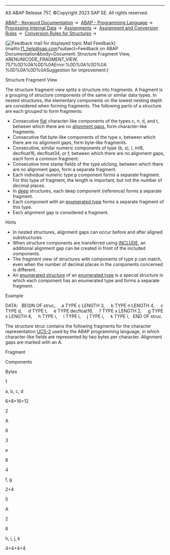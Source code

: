   

* * *

AS ABAP Release 757, ©Copyright 2023 SAP SE. All rights reserved.

[ABAP - Keyword Documentation](javascript:call_link\('abenabap.htm'\)) →  [ABAP - Programming Language](javascript:call_link\('abenabap_reference.htm'\)) →  [Processing Internal Data](javascript:call_link\('abenabap_data_working.htm'\)) →  [Assignments](javascript:call_link\('abenvalue_assignments.htm'\)) →  [Assignment and Conversion Rules](javascript:call_link\('abenconversion_rules.htm'\)) →  [Conversion Rules for Structures](javascript:call_link\('abenconversion_struc.htm'\)) → 

 [![](Mail.gif?object=Mail.gif&sap-language=EN "Feedback mail for displayed topic") Mail Feedback](mailto:f1_help@sap.com?subject=Feedback on ABAP Documentation&body=Document: Structure Fragment View, ABENUNICODE_FRAGMENT_VIEW, 757%0D%0A%0D%0AError:%0D%0A%0D%0A
%0D%0A%0D%0ASuggestion for improvement:)

Structure Fragment View

The structure fragment view splits a structure into fragments. A fragment is a grouping of structure components of the same or similar data types. In nested structures, the elementary components on the lowest nesting depth are considered when forming fragments. The following parts of a structure are each grouped to form fragments:

-   Consecutive [flat](javascript:call_link\('abenflat_glosry.htm'\) "Glossary Entry") character-like components of the types c, n, d, and t, between which there are no [alignment gaps](javascript:call_link\('abenalignment_gap_glosry.htm'\) "Glossary Entry"), form character-like fragments.
-   Consecutive flat byte-like components of the type x, between which there are no alignment gaps, form byte-like fragments.
-   Consecutive, similar numeric components of type (b, s), i, int8, decfloat16, decfloat34, or f, between which there are no alignment gaps, each form a common fragment.
-   Consecutive time stamp fields of the type utclong, between which there are no alignment gaps, form a separate fragment.
-   Each individual numeric type p component forms a separate fragment. For this type of fragment, the length is important, but not the number of decimal places.
-   In [deep](javascript:call_link\('abendeep_glosry.htm'\) "Glossary Entry") structures, each deep component (reference) forms a separate fragment.
-   Each component with an [enumerated type](javascript:call_link\('abenenumerated_type_glosry.htm'\) "Glossary Entry") forms a separate fragment of this type.
-   Each alignment gap is considered a fragment.

Hints

-   In nested structures, alignment gaps can occur before and after aligned substructures.
-   When structure components are transferred using [INCLUDE](javascript:call_link\('abapinclude_type.htm'\)), an additional alignment gap can be created in front of the included components.
-   The fragment view of structures with components of type p can match, even when the number of decimal places in the components concerned is different.
-   An [enumerated structure](javascript:call_link\('abenenumerated_structure_glosry.htm'\) "Glossary Entry") of an [enumerated type](javascript:call_link\('abenenumerated_type_glosry.htm'\) "Glossary Entry") is a special structure in which each component has an enumerated type and forms a separate fragment.

Example

DATA:
  BEGIN OF struc,
    a TYPE c LENGTH 3,
    b TYPE n LENGTH 4,
    c TYPE d,
    d TYPE t,
    e TYPE decfloat16,
    f TYPE x LENGTH 2,
    g TYPE x LENGTH 4,
    h TYPE i,
    i TYPE i,
    j TYPE i,
    k TYPE i,
  END OF struc.

The structure struc contains the following fragments for the character representation [UCS-2](javascript:call_link\('abenucs2_glosry.htm'\) "Glossary Entry") used by the ABAP programming language, in which character-like fields are represented by two bytes per character. Alignment gaps are marked with an A.

Fragment

Components

Bytes

1

a, b, c, d

6+8+16+12

2

A

6

3

e

8

4

f, g

2+4

5

A

2

6

h, i, j, k

4+4+4+4